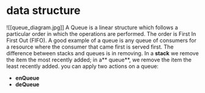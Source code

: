 # data structure
![[queue_diagram.jpg]]
A Queue is a linear structure which follows a particular order in which the operations are performed. The order is First In First Out (FIFO). A good example of a queue is any queue of consumers for a resource where the consumer that came first is served first. The difference between stacks and queues is in removing. In a **stack** we remove the item the most recently added; in a** queue**, we remove the item the least recently added.
you can apply two actions on a queue:
- **enQueue**
- **deQueue**